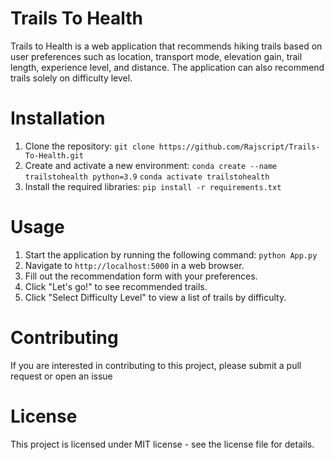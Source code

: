# Trails To Health
Trails to Health is a web application that recommends hiking trails based on user preferences such as location, transport mode, elevation gain, trail length, experience level, and distance. The application can also recommend trails solely on difficulty level.

# Installation
1. Clone the repository: `git clone https://github.com/Rajscript/Trails-To-Health.git`
2. Create and activate a new environment: `conda create --name trailstohealth python=3.9`
                                           `conda activate trailstohealth`
3. Install the required libraries: `pip install -r requirements.txt`

# Usage
1. Start the application by running the following command: `python App.py`
2. Navigate to `http://localhost:5000` in a web browser.
3. Fill out the recommendation form with your preferences.
4. Click "Let's go!" to see recommended trails.
5. Click "Select Difficulty Level" to view a list of trails by difficulty.

# Contributing
If you are interested in contributing to this project, please submit a pull request or open an issue

# License
This project is licensed under MIT license - see the license file for details.


